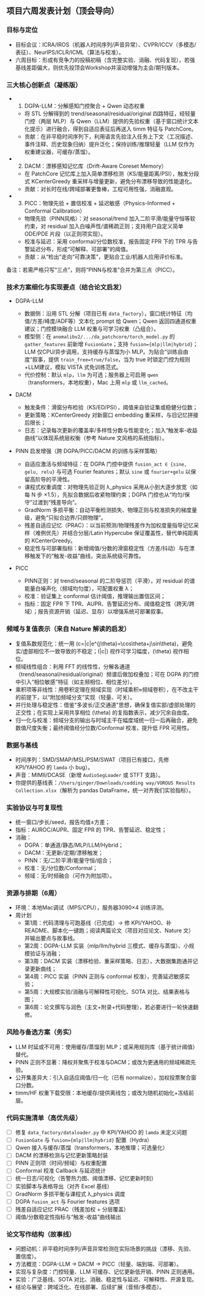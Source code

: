 ## 项目六周发表计划（顶会导向）

### 目标与定位
- 目标会议：ICRA/IROS（机器人时间序列/声音异常）、CVPR/ICCV（多模态/表征）、NeurIPS/ICLR/ICML（算法与校准）。
- 六周目标：形成有竞争力的投稿初稿（含完整实验、消融、代码复现），若强基线差距偏大，则优先投顶会Workshop并滚动增强为主会/期刊版本。

### 三大核心创新点（凝练版）
- 1) DGPA-LLM：分解感知门控聚合 + Qwen 动态权重
  - 将 STL 分解得到的 trend/seasonal/residual/original 四路特征，经轻量门控（两层 MLP）与 Qwen（LLM）提供的先验权重（基于窗口统计文本化提示）进行融合，得到自适应表征后再送入 timm 特征与 PatchCore。
  - 贡献：在非平稳时间序列下，利用语言先验注入任务上下文（工况描述、事件注释、历史现象归纳）提升泛化；保持训练/推理轻量（LLM 仅作为权重建议器，可缓存/蒸馏）。

- 2) DACM：漂移感知记忆库（Drift-Aware Coreset Memory）
  - 在 PatchCore 记忆库上加入简单漂移检测（KS/能量距离/PSI），触发分段式 KCenterGreedy 重采样与增量更新，避免分布漂移导致的性能退化。
  - 贡献：对长时在线/跨域部署更鲁棒，工程可用性强，消融直观。

- 3) PICC：物理先验 + 置信校准 + 延迟敏感（Physics-Informed + Conformal Calibration）
  - 物理先验（PINN风格）：对 seasonal/trend 加入二阶平滑/能量守恒等软约束，对 residual 加入白噪声性/谱稀疏正则；支持用户自定义简单 ODE/PDE 片段（以正则项实现）。
  - 校准与延迟：采用 conformal/分位数校准，报告固定 FPR 下的 TPR 与告警延迟分布，形成“可解释、可部署”的阈值。
  - 贡献：从“检出”走向“可靠决策”，更贴合工业/机器人应用评价标准。

备注：若需严格只写“三点”，则将“PINN与校准”合并为第三点（PICC）。

### 技术方案细化与实现要点（结合论文启发）
- DGPA-LLM
  - 数据侧：沿用 STL 分解（项目已有 `data_factory`），窗口统计特征（均值/方差/峰度/ADF等）文本化 prompt 给 Qwen；Qwen 返回四通道权重建议；门控模块融合 LLM 权重与可学习权重（凸组合）。
  - 模型侧：在 `anomalibv2/.../da_patchcore/torch_model.py` 的 `gather_features` 前新增 `FusionGate`；支持 `fusion={mlp|llm|hybrid}`；LLM 仅CPU/异步调用，支持缓存与蒸馏为小 MLP。为贴合“训练自由度”叙事，提供 `train_free=true/false`，当为 true 时锁定门控为规则+LLM建议，模拟 VISTA 式免训练范式。
  - 代价控制：默认 `mlp`，`llm` 为可选；服务器上可启用 `qwen`（transformers，本地权重），Mac 上用 `mlp` 或 `llm_cached`。

- DACM
  - 触发条件：滑窗分布检验（KS/ED/PSI），阈值来自验证集或稳健分位数；
  - 更新策略：KCenterGreedy 对新窗口 embedding 重采样，与旧记忆拼接后限长；
  - 日志：记录每次更新的覆盖率/多样性分数与性能变化；加入“触发率-收益曲线”以体现系统层权衡（参考 Nature 文风格的系统指标）。

- PINN 启发增强（跨 DGPA/PICC/DACM 的训练与采样策略）
  - 自适应激活与频域特征：在 DGPA 门控中提供 `fusion_act ∈ {sine, gelu, relu}` 与可选 Fourier features；默认 `sine` 或 `fourier+gelu` 以保留高阶导的平滑性。
  - 课程式权重调度：对物理先验正则 λ_physics 采用从小到大逐步放宽（如每 N 步 ×1.5），先拟合数据后收紧物理约束；DGPA 门控也从“均匀/保守”过渡到“残差导向”。
  - GradNorm 多损平衡：自动平衡检测损失、物理正则与校准损失的梯度量级，避免“只拟合边界/只顾物理”。
  - 残差自适应记忆（PRAC）：以当前预测/物理残差作为加权度量指导记忆采样（难例优先）并结合分层/Latin Hypercube 保证覆盖性，替代单纯距离的 KCenterGreedy。
  - 稳定性与可部署指标：新增阈值/分数的滑窗稳定性（方差/抖动）与在漂移触发下的“触发-收益”曲线，突出系统级可靠性。

- PICC
  - PINN正则：对 trend/seasonal 的二阶导惩罚（平滑），对 residual 的谱能量白噪声化（频域均匀度），可配置权重 λ；
  - 校准：验证集上 conformal 估计阈值，推理输出置信区间；
  - 指标：固定 FPR 下 TPR、AUPR、告警延迟分布、阈值稳定性（跨天/跨域）；报告资源开销（延迟、显存）以增强系统可部署叙事。

### 频域与复值表示（来自 Nature 解读的启发）
- 复值系数规范化：统一用 \(c=|c|e^{j\theta}=\cos\theta+j\sin\theta\)，避免实/虚部相位不一致导致的不稳定；\(|c|\) 视作可学习幅度，\(\theta\) 视作相位。
- 频域线性组合：利用 FFT 的线性性，分解各通道（trend/seasonal/residual/original）频谱后做加权叠加；可在 DGPA 的门控中引入“相位敏感”特征（如主频相位、相位差分）。
- 乘积项等非线性：用卷积定理在频域实现（时域乘积≈频域卷积），在不改主干的前提下，以“附加频域分支”实现（轻量、可关）。
- 并行处理与稳定性：借鉴“多波长/正交通道”思想，确保复值实部/虚部处理的正交性；在实现上采用共享相位 \(\theta\) 的复指数表示，减少冗余自由度。
- 归一化与校准：频域分支的输出与时域主干在幅度域统一归一后再融合，避免数值尺度失衡；最终阈值经分位数/Conformal 校准，提升低 FPR 可用性。

### 数据与基线
- 时间序列：SMD/SMAP/MSL/PSM/SWAT（项目已有接口，先修 KPI/YAHOO 的 `lamda` 小 bug）。
- 声音：MIMII/DCASE（新增 `AudioSegLoader` 或 STFT 支路）。
- 你提供的基线表：`/Users/ginger/Downloads/codding way/VOROUS Results Collection.xlsx`（解析为 pandas DataFrame，统一对齐我们实验指标）。

### 实验协议与可复现性
- 统一窗口/步长/seed，报告均值±方差；
- 指标：AUROC/AUPR、固定 FPR 的 TPR、告警延迟、稳定性；
- 消融：
  - DGPA：单通道/静态/MLP/LLM/Hybrid；
  - DACM：无更新/定期/漂移触发；
  - PINN：无/二阶平滑/能量守恒/组合；
  - 校准：无/分位数/Conformal；
  - 频域：无/时频融合（可作为附加项）。

### 资源与排期（6周）
- 环境：本地Mac调试（MPS/CPU），服务器3090×4 训练评测。
- 周计划
  - 第1周：代码清理与可跑基线（已完成）→ 修 KPI/YAHOO、补 README、脚本化一键跑；阅读两篇论文（项目对应论文、Nature 文）并输出要点与故事线。
  - 第2周：DGPA-LLM 实装（mlp/llm/hybrid 三模式、缓存与蒸馏）、小规模验证与消融；
  - 第3周：DACM 实装（漂移检验、重采样策略、日志），大数据集跑通并记录更新曲线；
  - 第4周：PICC 实装（PINN 正则与 conformal 校准），完善延迟敏感实验；
  - 第5周：大规模实验/消融与可解释性可视化、SOTA 对比、结果表格与图；
  - 第6周：论文撰写与润色（主文+附录+代码整理），若必要进行一轮快速翻修。

### 风险与备选方案（务实）
- LLM 时延或不可用：使用缓存/蒸馏到 MLP；或采用规则库（基于统计阈值）替代。
- PINN 正则不显著：降权并聚焦于校准与DACM；或改为更通用的频域稀疏先验。
- 公开集差异大：引入自适应阈值/归一化（已有 normalize），加权投票聚合窗口分数。
- timm/HF 权重下载受限：本地缓存/提供离线包；或改为随机初始化+冻结前层。

### 代码实施清单（高优先级）
- [ ] 修复 `data_factory/dataloader.py` 中 KPI/YAHOO 的 `lamda` 未定义问题
- [ ] `FusionGate` 与 `fusion={mlp|llm|hybrid}` 配置（Hydra）
- [ ] Qwen 接入与缓存/蒸馏（transformers，本地推理；可选量化）
- [ ] DACM 的漂移检测与记忆更新策略封装
- [ ] PINN 正则项（时间/频域）与权重配置
- [ ] Conformal 校准 Callback 与延迟统计
- [ ] 统一日志/可视化（告警热力图、阈值漂移、记忆更新时刻）
- [ ] 实验脚本与表格导出（对齐 Excel 基线）
 - [ ] GradNorm 多损平衡与课程式 λ_physics 调度
 - [ ] DGPA `fusion_act` 与 Fourier features 选项
 - [ ] 残差自适应记忆 PRAC（残差加权 + 分层覆盖）
 - [ ] 阈值/分数稳定性指标与“触发-收益”曲线输出

### 论文写作结构（故事线）
- 问题动机：非平稳时间序列/声音异常检测在实际场景的挑战（漂移、先验、置信度）。
- 方法概览：DGPA-LLM → DACM → PICC（轻量、端到端、可部署）。
- 实现与复杂度：门控轻量、LLM 可缓存、记忆更新低开销、PINN 正则通用。
- 实验：广泛基线、SOTA 对比、消融、稳定性与延迟、可解释性、开源复现。
- 结论与展望：跨域泛化、在线部署、后续扩展（音频/多模态）。


